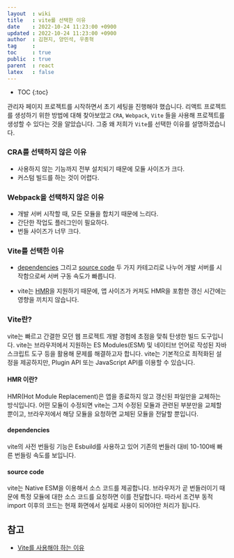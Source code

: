 ```yaml
---
layout  : wiki
title   : vite를 선택한 이유
date    : 2022-10-24 11:23:00 +0900
updated : 2022-10-24 11:23:00 +0900
author  : 김현지, 양민석, 우종혁
tag     : 
toc     : true
public  : true
parent  : react
latex   : false
---
```


* TOC
{:toc}

관리자 페이지 프로젝트를 시작하면서 초기 세팅을 진행해야 했습니다.
리액트 프로젝트를 생성하기 위한 방법에 대해 찾아보았고
`CRA`, `Webpack`, `Vite` 들을
사용해 프로젝트를 생성할 수 있다는 것을 알았습니다.
그중 왜 저희가 `Vite`를 선택한 이유를 설명하겠습니다.

### CRA를 선택하지 않은 이유
- 사용하지 않는 기능까지 전부 설치되기 때문에 모듈 사이즈가 크다.
- 커스텀 빌드를 하는 것이 어렵다.

### Webpack을 선택하지 않은 이유
- 개발 서버 시작할 때, 모든 모듈을 합치기 때문에 느리다.
- 간단한 작업도 플러그인이 필요하다.
- 번들 사이즈가 너무 크다.

### Vite를 선택한 이유
- [dependencies](#dependencies) 그리고 [source code](#source-code) 두 가지 카테고리로 나누어 개발 서버를 시작함으로써 서버 구동 속도가 빠릅니다.

- vite는 [HMR](#hmr이란)을 지원하기 때문에, 앱 사이즈가 커져도 HMR을 포함한 갱신 시간에는 영향을 끼치지 않습니다.

### Vite란?
vite는 빠르고 간결한 모던 웹 프로젝트 개발 경험에 초점을 맞춰 탄생한
빌드 도구입니다.
vite는 브라우저에서 지원하는 ES Modules(ESM) 및 네이티브 언어로 작성된 자바스크립트 도구 등을 활용해 문제를 해결하고자 합니다.
vite는 기본적으로 최적화된 설정을 제공하지만, Plugin API 또는 JavaScript API를 이용할 수 있습니다.

#### HMR 이란?
HMR(Hot Module Replacement)은 앱을 종료하지 않고 갱신된 파일만을 교체하는 방식입니다.
어떤 모듈이 수정되면 vite는 그저 수정된 모듈과 관련된 부분만을 교체할 뿐이고, 브라우저에서 해당 모듈을 요청하면 교체된 모듈을 전달할 뿐입니다.

#### dependencies
vite의 사전 번들링 기능은 Esbuild를 사용하고 있어 기존의 번들러 대비 10-100배 빠른 번들링 속도를 보입니다.

#### source code
vite는 Native ESM을 이용해서 소스 코드를 제공합니다. 브라우저가 곧 번들러이기 때문에 특정 모듈에 대한 소스 코드를 요청하면 이를 전달합니다. 따라서 조건부 동적 import 이후의 코드는 현재 화면에서 실제로 사용이 되어야만 처리가 됩니다.

## 참고
- [Vite를 사용해야 하는 이유](https://vitejs-kr.github.io/guide/why.html)